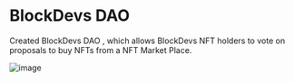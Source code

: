 # BlockDevs DAO

Created BlockDevs DAO , which allows BlockDevs NFT holders to vote on proposals to buy NFTs from a NFT Market Place.

![image](https://user-images.githubusercontent.com/72704414/173306641-5fd1125a-e742-45f3-bd83-732e1a2eec0d.png)
